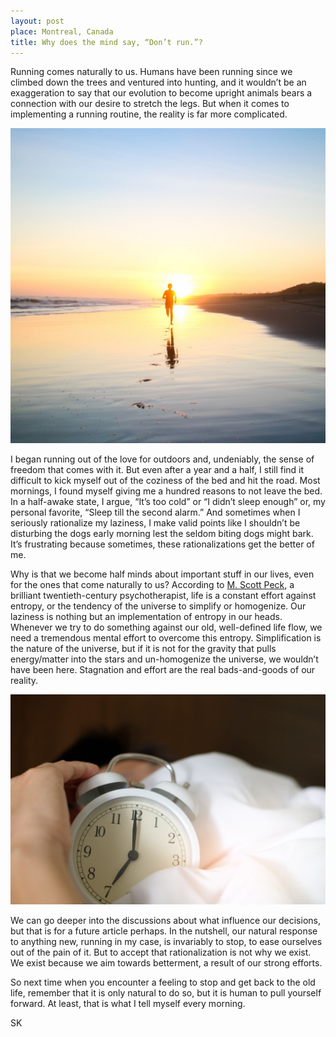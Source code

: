 ```yaml
---
layout: post
place: Montreal, Canada
title: Why does the mind say, “Don’t run.”?
---
```


Running comes naturally to us. Humans have been running since we climbed down the trees and ventured into hunting, and it wouldn’t be an exaggeration to say that our evolution to become upright animals bears a connection with our desire to stretch the legs. But when it comes to implementing a running routine, the reality is far more complicated.

![](../assets/images/posts/running-inspiration-1.jpeg)

I began running out of the love for outdoors and, undeniably, the sense of freedom that comes with it. But even after a year and a half, I still find it difficult to kick myself out of the coziness of the bed and hit the road. Most mornings, I found myself giving me a hundred reasons to not leave the bed. In a half-awake state, I argue, “It’s too cold” or “I didn’t sleep enough” or, my personal favorite, “Sleep till the second alarm.” And sometimes when I seriously rationalize my laziness, I make valid points like I shouldn’t be disturbing the dogs early morning lest the seldom biting dogs might bark. It’s frustrating because sometimes, these rationalizations get the better of me.


Why is that we become half minds about important stuff in our lives, even for the ones that come naturally to us? According to [M. Scott Peck](http://www.mscottpeck.com), a brilliant twentieth-century psychotherapist, life is a constant effort against entropy, or the tendency of the universe to simplify or homogenize. Our laziness is nothing but an implementation of entropy in our heads. Whenever we try to do something against our old, well-defined life flow, we need a tremendous mental effort to overcome this entropy. Simplification is the nature of the universe, but if it is not for the gravity that pulls energy/matter into the stars and un-homogenize the universe, we wouldn’t have been here. Stagnation and effort are the real bads-and-goods of our reality.

![](../assets/images/posts/running-inspiration-2.jpeg)

We can go deeper into the discussions about what influence our decisions, but that is for a future article perhaps. In the nutshell, our natural response to anything new, running in my case, is invariably to stop, to ease ourselves out of the pain of it. But to accept that rationalization is not why we exist. We exist because we aim towards betterment, a result of our strong efforts.

So next time when you encounter a feeling to stop and get back to the old life, remember that it is only natural to do so, but it is human to pull yourself forward. At least, that is what I tell myself every morning.

SK
